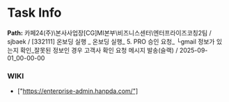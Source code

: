 # Task Info

**Path:** 카페24(주)\본사사업장\[CG]MI본부\비즈니스센터\엔터프라이즈코칭2팀 / sjbaek / [332111] 온보딩 실행 _ 온보딩 실행_ 5. PRO 승인 요청_ └gmail 정보가 있는지 확인_잘못된 정보인 경우 고객사 확인 요청 메시지 발송(슬랙) / 2025-09-01_00-00-00

### WIKI
- ["https://enterprise-admin.hanpda.com/"]

